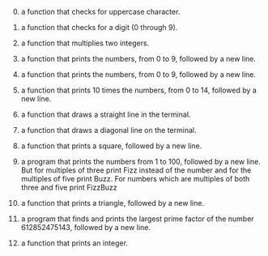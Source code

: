 0. a function that checks for uppercase character.

1. a function that checks for a digit (0 through 9).

2. a function that multiplies two integers.

3. a function that prints the numbers, from 0 to 9, followed by a new line.

4. a function that prints the numbers, from 0 to 9, followed by a new line.

5. a function that prints 10 times the numbers, from 0 to 14, followed by a new line.

6. a function that draws a straight line in the terminal.

7. a function that draws a diagonal line on the terminal.

8. a function that prints a square, followed by a new line.

9. a program that prints the numbers from 1 to 100, followed by a new line. But for multiples of three print Fizz instead of the number and for the multiples of five print Buzz. For numbers which are multiples of both three and five print FizzBuzz

10. a function that prints a triangle, followed by a new line.

11. a program that finds and prints the largest prime factor of the number 612852475143, followed by a new line.

12. a function that prints an integer.
